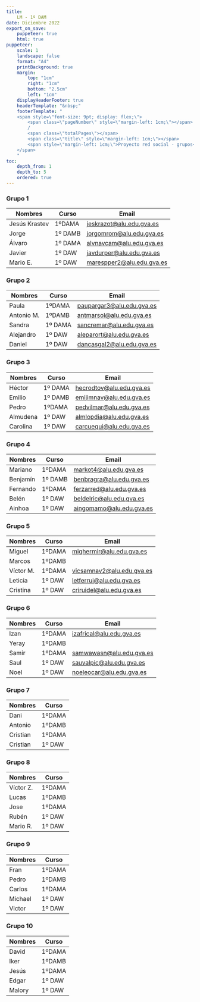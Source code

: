 ```yaml
---
title: 
    LM - 1º DAM
date: Diciembre 2022
export_on_save:
    puppeteer: true
    html: true
puppeteer:
    scale: 1
    landscape: false
    format: "A4"
    printBackground: true
    margin:
        top: "1cm"
        right: "1cm"
        bottom: "2.5cm"
        left: "1cm"
    displayHeaderFooter: true
    headerTemplate: "&nbsp;"
    footerTemplate: "
    <span style=\"font-size: 9pt; display: flex;\">
        <span class=\"pageNumber\" style=\"margin-left: 1cm;\"></span>
        /
        <span class=\"totalPages\"></span>
        <span class=\"title\" style=\"margin-left: 1cm;\"></span>
        <span style=\"margin-left: 1cm;\">Proyecto red social - grupos</span>
    </span>
    "
toc:
    depth_from: 1
    depth_to: 5
    ordered: true
---
```


### Grupo 1
| Nombres | Curso | Email |
|---------|-------| ------ |
|Jesús Krastev | 1ºDAMA | jeskrazot@alu.edu.gva.es |
|Jorge | 1º DAMB| jorgomrom@alu.edu.gva.es |
|Álvaro| 1º DAMA| alvnavcam@alu.edu.gva.es |
|Javier| 1º DAW| javdurper@alu.edu.gva.es |
|Mario E.| 1º DAW| marespper2@alu.edu.gva.es |

### Grupo 2
| Nombres | Curso | Email
|---------|-------|-------|
| Paula | 1ºDAMA | paupargar3@alu.edu.gva.es |
| Antonio M.| 1ºDAMB | antmarsol@alu.edu.gva.es |
| Sandra | 1º DAMA | sancremar@alu.edu.gva.es |
|Alejandro| 1º DAW| aleparort@alu.edu.gva.es |
|Daniel| 1º DAW| dancasgal2@alu.edu.gva.es |

### Grupo 3
| Nombres | Curso | Email |
|---------|-------|-------|
| Héctor | 1º DAMA | hecrodtov@alu.edu.gva.es |
| Emilio | 1º DAMB |  emijimnav@alu.edu.gva.es |
| Pedro | 1ºDAMA | pedvilmar@alu.edu.gva.es |
|Almudena| 1º DAW| almlopdia@alu.edu.gva.es|
|Carolina| 1º DAW| carcuequi@alu.edu.gva.es |

### Grupo 4
| Nombres | Curso | Email |
|---------|-------|-------|
| Mariano | 1ºDAMA | markot4@alu.edu.gva.es |
| Benjamín | 1º DAMB|  benbragra@alu.edu.gva.es |
| Fernando | 1ºDAMA | ferzarred@alu.edu.gva.es |
|Belén  | 1º DAW| beldelric@alu.edu.gva.es |
|Ainhoa| 1º DAW| aingomamo@alu.edu.gva.es |

### Grupo 5
| Nombres | Curso | Email |
|---------|-------|-------|
| Miguel  | 1ºDAMA| mighermir@alu.edu.gva.es |
| Marcos  | 1ºDAMB| 
| Víctor M.  | 1ºDAMA| vicsamnav2@alu.edu.gva.es |
|Leticia| 1º DAW| letferrui@alu.edu.gva.es |
|Cristina| 1º DAW| criruidel@alu.edu.gva.es |

### Grupo 6
| Nombres | Curso | Email |
|---------|-------|-------|
| Izan  | 1ºDAMA| izafrical@alu.edu.gva.es |
| Yeray  | 1ºDAMB| 
| Samir  | 1ºDAMA| samwawasn@alu.edu.gva.es |
|Saul| 1º DAW| sauvalpic@alu.edu.gva.es |
|Noel| 1º DAW| noeleocar@alu.edu.gva.es |


### Grupo 7
| Nombres | Curso |
|---------|-------|
| Dani  | 1ºDAMA| danmarmun2@alu.edu.gva.es |
| Antonio  | 1ºDAMB| anthersar@alu.edu.gva.es |
| Cristian  | 1ºDAMA| crigargon@alu.edu.gva.es |
|Cristian| 1º DAW| crirodmar3@alu.edu.gva.es |


### Grupo 8
| Nombres | Curso |
|---------|-------|
| Víctor Z.  | 1ºDAMA| viczunste@alu.edu.gva.es |
| Lucas  | 1ºDAMB| lucterlop@alu.edu.gva.es |
| Jose  | 1ºDAMA| josgalllo@alu.edu.gva.es |
|Rubén| 1º DAW| rubgardia2@alu.edu.gva.es |
|Mario R.| 1º DAW|marruabae@alu.edu.gva.es|


### Grupo 9
| Nombres | Curso |
|---------|-------|
| Fran  | 1ºDAMA| fracarjor@alu.edu.gva.es |
| Pedro  | 1ºDAMB| pedpersan@alu.edu.gva.es |
| Carlos  | 1ºDAMA| carcaz2@alu.edu.gva.es |
|Michael| 1º DAW| micpalmon@alu.edu.gva.es |
|Victor| 1º DAW| vicocagis@alu.edu.gva.es |

### Grupo 10
| Nombres | Curso |
|---------|-------|
| David  | 1ºDAMA| davesqbai@alu.edu.gva.es |
| Iker  | 1ºDAMB| ikeparher@alu.edu.gva.es |
| Jesús  | 1ºDAMA| jeslinalm@alu.edu.gva.es |
|Edgar| 1º DAW| edgacepin@alu.edu.gva.es |
|Malory| 1º DAW| malhercai@alu.edu.gva.es|



